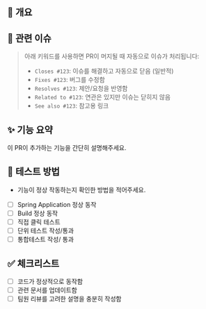 ## 📝 개요
<!-- 이 PR이 해결하고자 하는 문제 또는 작업 내용을 간단히 설명해주세요 -->


## 📌 관련 이슈
> 아래 키워드를 사용하면 PR이 머지될 때 자동으로 이슈가 처리됩니다:
>
> - `Closes #123`: 이슈를 해결하고 자동으로 닫음 (일반적)
> - `Fixes #123`: 버그를 수정함
> - `Resolves #123`: 제안/요청을 반영함
> - `Related to #123`: 연관은 있지만 이슈는 닫히지 않음
> - `See also #123`: 참고용 링크

## ✨ 기능 요약
이 PR이 추가하는 기능을 간단히 설명해주세요.

## 🧪 테스트 방법
- 기능이 정상 작동하는지 확인한 방법을 적어주세요.
- [ ] Spring Application 정상 동작
- [ ] Build 정상 동작
- [ ] 직접 클릭 테스트
- [ ] 단위 테스트 작성/통과
- [ ] 통합테스트 작성/ 통과

## ✅ 체크리스트
- [ ] 코드가 정상적으로 동작함
- [ ] 관련 문서를 업데이트함
- [ ] 팀원 리뷰를 고려한 설명을 충분히 작성함
